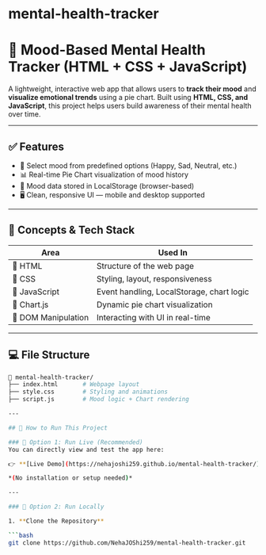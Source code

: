 # mental-health-tracker


# 🧠 Mood-Based Mental Health Tracker (HTML + CSS + JavaScript)

A lightweight, interactive web app that allows users to **track their mood** and **visualize emotional trends** using a pie chart. Built using **HTML, CSS, and JavaScript**, this project helps users build awareness of their mental health over time.

---

## ✅ Features

- 🎯 Select mood from predefined options (Happy, Sad, Neutral, etc.)
- 📊 Real-time Pie Chart visualization of mood history
- 💾 Mood data stored in LocalStorage (browser-based)
- 🖥️ Clean, responsive UI — mobile and desktop supported

---

## 🧠 Concepts & Tech Stack

| Area                | Used In                                 |
|---------------------|------------------------------------------|
| 🔷 HTML             | Structure of the web page                |
| 🔷 CSS              | Styling, layout, responsiveness          |
| 🔷 JavaScript       | Event handling, LocalStorage, chart logic |
| 🔷 Chart.js         | Dynamic pie chart visualization          |
| 🔷 DOM Manipulation | Interacting with UI in real-time         |

---

## 💻 File Structure


```bash
📁 mental-health-tracker/
├── index.html       # Webpage layout
├── style.css        # Styling and animations
├── script.js        # Mood logic + Chart rendering

---

## 🔧 How to Run This Project

### 🔹 Option 1: Run Live (Recommended)
You can directly view and test the app here:

👉 **[Live Demo](https://nehajoshi259.github.io/mental-health-tracker/)**

*(No installation or setup needed)*

---

### 🔹 Option 2: Run Locally

1. **Clone the Repository**

```bash
git clone https://github.com/NehaJOShi259/mental-health-tracker.git


